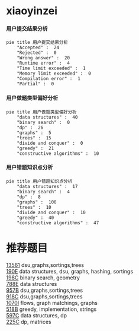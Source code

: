 # xiaoyinzei

<!-- tabs:start -->



#### **用户提交结果分析**

```mermaid
pie title 用户提交结果分析
    "Accepted" :  24
    "Rejected" :  0
    "Wrong answer" :  20
    "Runtime error" :  4
    "Time limit exceeded" :  1
    "Memory limit exceeded" :  0
    "Compilation error" :  1
    "Partial" :  0
```

#### **用户做题类型偏好分析**

```mermaid
pie title 用户做题类型偏好分析
    "data structures" :  40
    "binary search" :  0
    "dp" :  26
    "graphs" :  5
    "trees" :  15
    "divide and conquer" :  0
    "greedy" :  21
    "constructive algorithms" :  10
```
#### **用户错题知识点分析**

```mermaid
pie title 用户错题知识点分析
    "data structures" :  17
    "binary search" :  4
    "dp" :  8
    "graphs" :  100
    "trees" :  10
    "divide and conquer" :  10
    "greedy" :  40
    "constructive algorithms" :  47
```



<!-- tabs:end -->
# 推荐题目
[13561](https://codeforces.com/contest/1356/problem/1)		dsu,graphs,sortings,trees		  
[190E](https://codeforces.com/contest/190/problem/E)		data structures,
                        dsu,
                        graphs,
                        hashing,
                        sortings		  
[198C](https://codeforces.com/contest/198/problem/C)		binary search,
                        geometry		  
[788E](https://codeforces.com/contest/788/problem/E)		data structures		  
[957B](https://codeforces.com/contest/957/problem/B)		dsu,graphs,sortings,trees		  
[918C](https://codeforces.com/contest/918/problem/C)		dsu,graphs,sortings,trees		  
[1070I](https://codeforces.com/contest/1070/problem/I)		flows,
                        graph matchings,
                        graphs		  
[518B](https://codeforces.com/contest/518/problem/B)		greedy,
                        implementation,
                        strings		  
[597C](https://codeforces.com/contest/597/problem/C)		data structures,
                        dp		  
[225C](https://codeforces.com/contest/225/problem/C)		dp,
                        matrices		  
